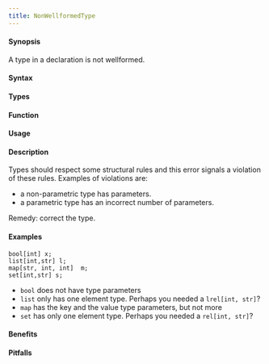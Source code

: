 ```yaml
---
title: NonWellformedType
---
```


#### Synopsis

A type in a declaration is not wellformed.

#### Syntax

#### Types

#### Function
       
#### Usage

#### Description

Types should respect some structural rules and this error signals a violation of these rules.
Examples of violations are:

*  a non-parametric type has parameters.
*  a parametric type has an incorrect number of parameters.

Remedy: correct the type.

#### Examples

```rascal-shell,error
bool[int] x;
list[int,str] l;
map[str, int, int]  m;
set[int,str] s;
```

* `bool` does not have type parameters
* `list` only has one element type. Perhaps you needed a `lrel[int, str]`?
* `map` has the key and the value type parameters, but not more
* `set` has only one element type. Perhaps you needed a `rel[int, str]`?
#### Benefits

#### Pitfalls

